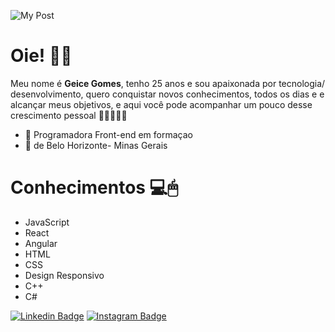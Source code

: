 
![My Post](https://user-images.githubusercontent.com/60244980/95782783-d7d38480-0ca6-11eb-88ca-a50d8f1d9117.png)
# Oie! 👋🏾

Meu nome é **Geice Gomes**, tenho 25 anos e sou apaixonada por tecnologia/ desenvolvimento, quero conquistar novos conhecimentos, todos os dias e e alcançar meus objetivos, e aqui você pode acompanhar um pouco desse crescimento pessoal 👾👩🏾‍🔧💡
 



- 🚀 Programadora Front-end em formaçao 
- 📍 de Belo Horizonte- Minas Gerais 


# Conhecimentos 💻🖱
- JavaScript
- React 
- Angular
- HTML
- CSS
- Design Responsivo
- C++
- C#

[![Linkedin Badge](https://img.shields.io/badge/-LinkedIn-blue?style=flat-square&logo=Linkedin&logoColor=white&link=https://www.linkedin.com/in/geicegomes/)](https://www.linkedin.com/in/geicegomes/) [![Instagram Badge](https://img.shields.io/badge/-Instagram-violet?style=flat-square&logo=Instagram&logoColor=white&link=https://www.instagram.com/sogmesmo/)](https://www.instagram.com/sogmesmo/)
